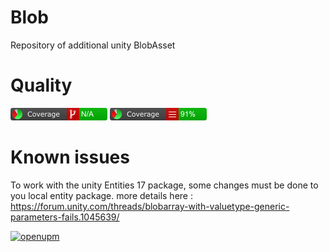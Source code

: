 # Blob
Repository of additional unity BlobAsset

# Quality

![](https://github.com/WAYN-Games/Blob/blob/main/Tests/Report/badge_branchcoverage.png)  ![](https://github.com/WAYN-Games/Blob/blob/main/Tests/Report/badge_linecoverage.png)  

# Known issues
To work with the unity Entities 17 package, some changes must be done to you local entity package. more details here : https://forum.unity.com/threads/blobarray-with-valuetype-generic-parameters-fails.1045639/

[![openupm](https://img.shields.io/npm/v/com.wayn-games.blob?label=openupm&registry_uri=https://package.openupm.com)](https://openupm.com/packages/com.wayn-games.blob/)
